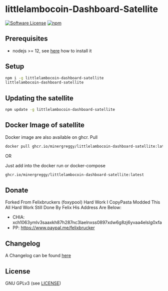 littlelambocoin-Dashboard-Satellite
======

[![Software License](https://img.shields.io/badge/license-GPL--3.0-brightgreen.svg?style=flat-square)](LICENSE)
[![npm](https://img.shields.io/npm/v/littlelambocoin-dashboard-satellite.svg?style=flat-square)](https://registry.npmjs.org/littlelambocoin-dashboard-satellite)

## Prerequisites

- nodejs >= 12, see [here](https://docs.foxypool.io/general/installing-nodejs/) how to install it

## Setup

```bash
npm i -g littlelambocoin-dashboard-satellite
littlelambocoin-dashboard-satellite
```

## Updating the satellite

```bash
npm update -g littlelambocoin-dashboard-satellite
```

## Docker Image of satellite

Docker image are also available on ghcr.
Pull

```bash
docker pull ghcr.io/minergreggy/littlelambocoin-dashboard-satellite:latest
```

OR

Just add into the docker run or docker-compose

```bash
ghcr.io/minergreggy/littlelambocoin-dashboard-satellite:latest
```

## Donate

Forked From Felixbruckers (foxypool) Hard Work I CopyPasta Modded This All Hard Work Still Done By Felix His Address Are Below:

- CHIA: xch1063ymlv3saaxkh87h287nc3laelnxss0897xdw6g8zj6yvaa4elslg0xfa
- PP: https://www.paypal.me/felixbrucker

## Changelog

A Changelog can be found [here](https://github.com/MinerGreggy/littlelambocoin-dashboard-satellite/blob/master/CHANGELOG.md)

## License

GNU GPLv3 (see [LICENSE](https://github.com/MinerGreggy/littlelambocoin-dashboard-satellite/blob/master/LICENSE))

